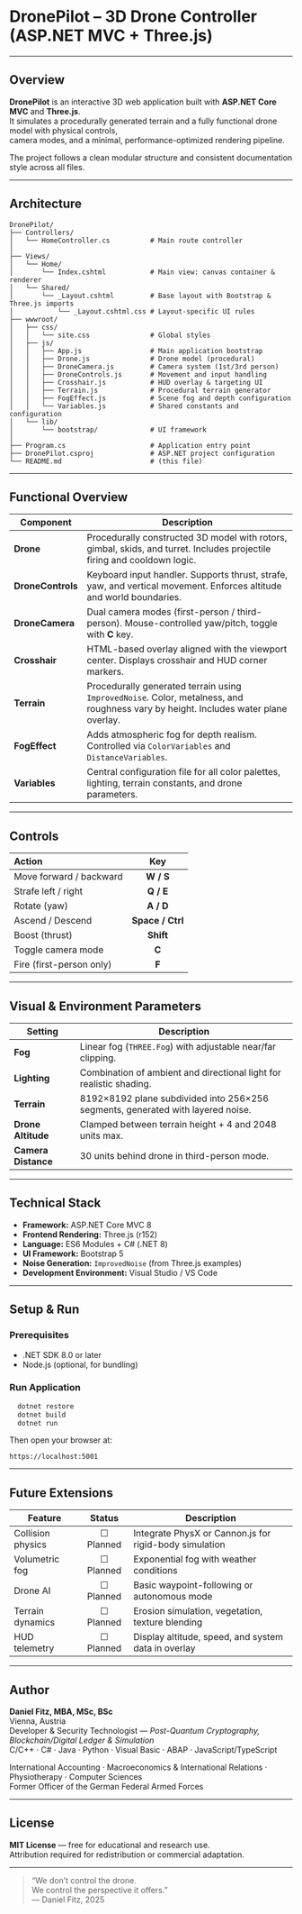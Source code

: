 # DronePilot – 3D Drone Controller (ASP.NET MVC + Three.js)

---

## Overview
**DronePilot** is an interactive 3D web application built with **ASP.NET Core MVC** and **Three.js**.  
It simulates a procedurally generated terrain and a fully functional drone model with physical controls,  
camera modes, and a minimal, performance-optimized rendering pipeline.

The project follows a clean modular structure and consistent documentation style across all files.

---

## Architecture

```
DronePilot/
├── Controllers/
│   └── HomeController.cs          # Main route controller
│
├── Views/
│   └── Home/
│       └── Index.cshtml           # Main view: canvas container & renderer
│   └── Shared/
│       └── _Layout.cshtml         # Base layout with Bootstrap & Three.js imports
│           └── _Layout.cshtml.css # Layout-specific UI rules
├── wwwroot/
│   ├── css/
│   │   └── site.css               # Global styles
│   ├── js/
│   │   ├── App.js                 # Main application bootstrap
│   │   ├── Drone.js               # Drone model (procedural)
│   │   ├── DroneCamera.js         # Camera system (1st/3rd person)
│   │   ├── DroneControls.js       # Movement and input handling
│   │   ├── Crosshair.js           # HUD overlay & targeting UI
│   │   ├── Terrain.js             # Procedural terrain generator
│   │   ├── FogEffect.js           # Scene fog and depth configuration
│   │   └── Variables.js           # Shared constants and configuration
│   └── lib/
│       └── bootstrap/             # UI framework
│
├── Program.cs                     # Application entry point
├── DronePilot.csproj              # ASP.NET project configuration
└── README.md                      # (this file)
```

---

## Functional Overview

| Component | Description |
|------------|-------------|
| **Drone** | Procedurally constructed 3D model with rotors, gimbal, skids, and turret. Includes projectile firing and cooldown logic. |
| **DroneControls** | Keyboard input handler. Supports thrust, strafe, yaw, and vertical movement. Enforces altitude and world boundaries. |
| **DroneCamera** | Dual camera modes (first-person / third-person). Mouse-controlled yaw/pitch, toggle with **C** key. |
| **Crosshair** | HTML-based overlay aligned with the viewport center. Displays crosshair and HUD corner markers. |
| **Terrain** | Procedurally generated terrain using `ImprovedNoise`. Color, metalness, and roughness vary by height. Includes water plane overlay. |
| **FogEffect** | Adds atmospheric fog for depth realism. Controlled via `ColorVariables` and `DistanceVariables`. |
| **Variables** | Central configuration file for all color palettes, lighting, terrain constants, and drone parameters. |

---

## Controls

| Action | Key |
|:-------|:---:|
| Move forward / backward | **W / S** |
| Strafe left / right | **Q / E** |
| Rotate (yaw) | **A / D** |
| Ascend / Descend | **Space / Ctrl** |
| Boost (thrust) | **Shift** |
| Toggle camera mode | **C** |
| Fire (first-person only) | **F** |

---

## Visual & Environment Parameters

| Setting | Description |
|----------|--------------|
| **Fog** | Linear fog (`THREE.Fog`) with adjustable near/far clipping. |
| **Lighting** | Combination of ambient and directional light for realistic shading. |
| **Terrain** | 8192×8192 plane subdivided into 256×256 segments, generated with layered noise. |
| **Drone Altitude** | Clamped between terrain height + 4 and 2048 units max. |
| **Camera Distance** | 30 units behind drone in third-person mode. |

---

## Technical Stack

- **Framework:** ASP.NET Core MVC 8
- **Frontend Rendering:** Three.js (r152)
- **Language:** ES6 Modules + C# (.NET 8)
- **UI Framework:** Bootstrap 5
- **Noise Generation:** `ImprovedNoise` (from Three.js examples)
- **Development Environment:** Visual Studio / VS Code

---

## Setup & Run

### Prerequisites
- .NET SDK 8.0 or later
- Node.js (optional, for bundling)

### Run Application
```bash
  dotnet restore
  dotnet build
  dotnet run
```

Then open your browser at:
```
https://localhost:5001
```

---

## Future Extensions

| Feature | Status | Description |
|----------|:------:|-------------|
| Collision physics | ☐ Planned | Integrate PhysX or Cannon.js for rigid-body simulation |
| Volumetric fog | ☐ Planned | Exponential fog with weather conditions |
| Drone AI | ☐ Planned | Basic waypoint-following or autonomous mode |
| Terrain dynamics | ☐ Planned | Erosion simulation, vegetation, texture blending |
| HUD telemetry | ☐ Planned | Display altitude, speed, and system data in overlay |

---

## Author
**Daniel Fitz, MBA, MSc, BSc**  
Vienna, Austria  
Developer & Security Technologist — *Post-Quantum Cryptography, Blockchain/Digital Ledger & Simulation*  
C/C++ · C# · Java · Python · Visual Basic · ABAP · JavaScript/TypeScript

International Accounting · Macroeconomics & International Relations · Physiotherapy · Computer Sciences  
Former Officer of the German Federal Armed Forces

---

## License
**MIT License** — free for educational and research use.  
Attribution required for redistribution or commercial adaptation.

---

> “We don’t control the drone.  
> We control the perspective it offers.”  
> — Daniel Fitz, 2025
